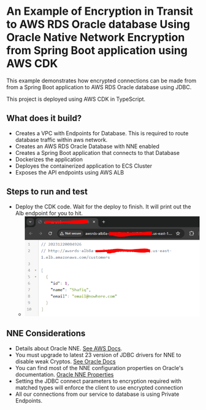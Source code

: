 # An Example of Encryption in Transit to AWS RDS Oracle database Using Oracle Native Network Encryption from Spring Boot application using AWS CDK

This example demonstrates how encrypted connections can be made from from a Spring Boot application to AWS RDS Oracle database using JDBC.

This project is deployed using AWS CDK in TypeScript.

## What does it build?
* Creates a VPC with Endpoints for Database.  This is required to route database traffic within aws network.
* Creates an AWS RDS Oracle Database with NNE enabled
* Creates a Spring Boot application that connects to that Database
* Dockerizes the application
* Deployes the containerized application to ECS Cluster
* Exposes the API endpoints using AWS ALB

## Steps to run and test
* Deploy the CDK code. Wait for the deploy to finish.  It will print out the Alb endpoint for you to hit.
  * ![image](test-nne-encryption-rds.PNG "Verify NNE connection to Database ")

## NNE Considerations
* Details about Oracle NNE. [See AWS Docs](https://docs.aws.amazon.com/AmazonRDS/latest/UserGuide/Oracle.Concepts.NNE.html).
* You must upgrade to latest 23 version of JDBC drivers for NNE to disable weak Cryptos. [See Oracle Docs](https://docs.oracle.com/en/database/oracle/oracle-database/19/jajdb/oracle/jdbc/OracleConnection.html#CONNECTION_PROPERTY_THIN_NET_ALLOW_WEAK_CRYPTO)
* You can find most of the NNE configuration properties on Oracle's documentation.  [Oracle NNE Properties](https://docs.oracle.com/en/database/oracle/oracle-database/19/dbseg/configuring-network-data-encryption-and-integrity.html#GUID-7F12066A-2BA1-476C-809B-BB95A3F727CF)
* Setting the JDBC connect parameters to encryption required with matched types will enforce the client to use encrypted connection
* All our connections from our service to database is using Private Endpoints.

